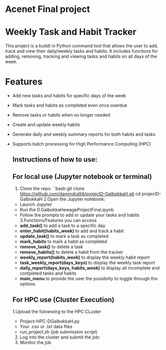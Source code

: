 # Acenet Final project
# Weekly Task and Habit Tracker
This project is a buildt in Python command tool that allows the user to add, track and view their daily/weekly tasks and habits.
It includes functions for adding, removing, tracking and viewing tasks and habits on all days of the week.
# Features
- Add new tasks and habits for specific days of the week
- Mark tasks and habits as completed even once overdue
- Remove tasks or habits when no longer needed
- Create and update weekly habits
- Generate daily and weekly summary reports for both habits and tasks
- Supports batch processing for High Performance Computing (HPC)


  ## Instructions of how to use:
  ## For local use (Jupyter notebook or terminal)
  1. Clone the repo:
     ``bash
     git clone https://github.com/damindra94/projectD-GalbokkaH.git
     cd projectD-GalbokkaH
  2.Open the Jupyter notebook:
    * Launch Jupyter
    * Run the D.GalbokkaHewageProjectFinal.ipynb
    * Follow the prompts to add or update your tasks and habits
  3.Functions/Features you can access
    * **add_task()** to add a task to a specific day
    * **enter_habit(habits_week)** to add and track a habit
    * **update_task()** to mark a task as completed
    * **mark_habits** to mark a habit as completed
    * **remove_task()** to delete a task
    * **remove_habits()** to delete a habit from the tracker
    * **weekly_report(habits_week)** to display the weekly habit report
    * **task_weekly_report(days_keys)** to display the weekly task report
    * **daily_report(days_keys, habits_week)** to display all incomplete and completed tasks and habits
    * **main_menu** to provide the user the possibilty to toggle through the options
  ## For HPC use (Cluster Execution)
  1.Upload the folowwing to the HPC CLuster
   * Project-HPC-DGalbokkaH.py
   * Your .csv or .txt data files
   * run_project,sh (job submission script)
  
  2. Log into the cluster and submit the job:
  3. Monitor the job
     










    
     
